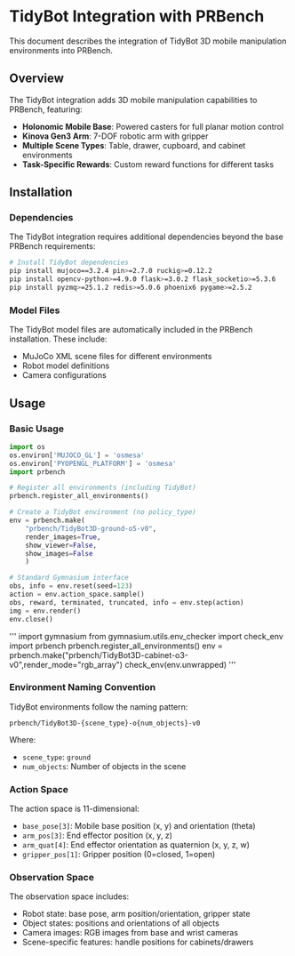 # TidyBot Integration with PRBench

This document describes the integration of TidyBot 3D mobile manipulation environments into PRBench.

## Overview

The TidyBot integration adds 3D mobile manipulation capabilities to PRBench, featuring:

- **Holonomic Mobile Base**: Powered casters for full planar motion control
- **Kinova Gen3 Arm**: 7-DOF robotic arm with gripper
- **Multiple Scene Types**: Table, drawer, cupboard, and cabinet environments
- **Task-Specific Rewards**: Custom reward functions for different tasks

## Installation

### Dependencies

The TidyBot integration requires additional dependencies beyond the base PRBench requirements:

```bash
# Install TidyBot dependencies
pip install mujoco==3.2.4 pin>=2.7.0 ruckig>=0.12.2
pip install opencv-python>=4.9.0 flask>=3.0.2 flask_socketio>=5.3.6
pip install pyzmq>=25.1.2 redis>=5.0.6 phoenix6 pygame>=2.5.2
```

### Model Files

The TidyBot model files are automatically included in the PRBench installation. These include:
- MuJoCo XML scene files for different environments
- Robot model definitions
- Camera configurations

## Usage

### Basic Usage

```python
import os
os.environ['MUJOCO_GL'] = 'osmesa'
os.environ['PYOPENGL_PLATFORM'] = 'osmesa'
import prbench

# Register all environments (including TidyBot)
prbench.register_all_environments()

# Create a TidyBot environment (no policy_type)
env = prbench.make(
    "prbench/TidyBot3D-ground-o5-v0",
    render_images=True,
    show_viewer=False,
    show_images=False
    )

# Standard Gymnasium interface
obs, info = env.reset(seed=123)
action = env.action_space.sample()
obs, reward, terminated, truncated, info = env.step(action)
img = env.render()
env.close()
``` 

'''
import gymnasium
from gymnasium.utils.env_checker import check_env
import prbench
prbench.register_all_environments()
env = prbench.make("prbench/TidyBot3D-cabinet-o3-v0",render_mode="rgb_array")
check_env(env.unwrapped)
'''

### Environment Naming Convention

TidyBot environments follow the naming pattern:
```
prbench/TidyBot3D-{scene_type}-o{num_objects}-v0
```

Where:
- `scene_type`: `ground`
- `num_objects`: Number of objects in the scene


### Action Space

The action space is 11-dimensional:
- `base_pose[3]`: Mobile base position (x, y) and orientation (theta)
- `arm_pos[3]`: End effector position (x, y, z)
- `arm_quat[4]`: End effector orientation as quaternion (x, y, z, w)
- `gripper_pos[1]`: Gripper position (0=closed, 1=open)

### Observation Space

The observation space includes:
- Robot state: base pose, arm position/orientation, gripper state
- Object states: positions and orientations of all objects
- Camera images: RGB images from base and wrist cameras
- Scene-specific features: handle positions for cabinets/drawers
